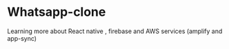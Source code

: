 # Whatsapp-clone
Learning more about React native , firebase and AWS services (amplify and app-sync)